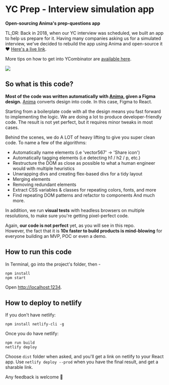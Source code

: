 
# YC Prep - Interview simulation app
**Open-sourcing Anima's prep-questions app**

TL;DR: Back in 2018, when our YC interview was scheduled, we built an app to help us prepare for it. Having many companies asking us for a simulated interview, we've decided to rebuild the app using Anima and open-source it ❤️
[Here's a live link](https://yc-prep.netlify.app).

More tips on how to get into YCombinator are [available here](https://medium.com/@avishic/how-to-nail-your-yc-interview-e3a4d12871f3).

[![](https://animaapp.s3.amazonaws.com/sample-files/yc-prep/yc-prep-cover.png)](https://yc-prep.netlify.app)

## So what is this code?
**Most of the code was written automatically with [Anima](https://www.animaapp.com), given a Figma design.**
[Anima](https://animaapp.com/?utm_source=anima-github&utm_campaign=yc-prep&utm_medium=anima-github) converts design into code. In this case, Figma to React.

Starting from a boilerplate code with all the design means you fast forward to implementing the logic.
We are doing a lot to produce developer-friendly code. The result is not yet perfect, but it requires minor tweaks in most cases.

Behind the scenes, we do A LOT of heavy lifting to give you super clean code. To name a few of the algorithms:
* Automatically name elements (i.e 'vector567' -> 'Share icon')
* Automatically tagging elements (i.e detecting h1 / h2 / p, etc.)
* Restructure the DOM as close as possible to what a human engineer would with multiple heuristics
* Unwrapping divs and creating flex-based divs for a tidy layout
* Merging elements
* Removing redundant elements
* Extract CSS variables & classes for repeating colors, fonts, and more
* Find repeating DOM patterns and refactor to components
And much more.

In addition, we run **visual tests** with headless browsers on multiple resolutions, to make sure you're getting pixel-perfect code.

Again, **our code is not perfect** yet, as you will see in this repo.<br>
However, the fact that it is **10x faster to build products is mind-blowing** for everyone building an MVP, POC or even a demo.

## How to run this code
In Terminal, go into the project's folder, then -
```
npm install
npm start
```
Open [http://localhost:1234](http://localhost:1234).

## How to deploy to netlify
If you don't have netlify:
```
npm install netlify-cli -g 
```
Once you do have netlify:
```
npm run build
netlify deploy
```
Choose `dist` folder when asked, and you'll get a link on netlify to your React app.
Use `netlify deploy --prod` when you have the final result, and get a sharable link.

Any feedback is welcome 🙏
